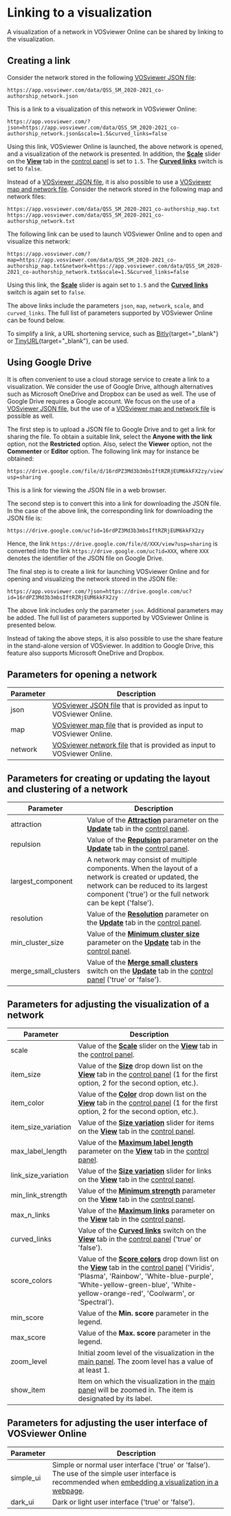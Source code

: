 # Linking to a visualization

A visualization of a network in VOSviewer Online can be shared by linking to the visualization.

## Creating a link

Consider the network stored in the following [VOSviewer JSON file](/docs/file-types/json-file-type/):

```
https://app.vosviewer.com/data/QSS_SM_2020-2021_co-authorship_network.json
```

This is a link to a visualization of this network in VOSviewer Online:

```
https://app.vosviewer.com/?json=https://app.vosviewer.com/data/QSS_SM_2020-2021_co-authorship_network.json&scale=1.5&curved_links=false
```

Using this link, VOSviewer Online is launched, the above network is opened, and a visualization of the network is presented. In addition, the [**Scale**](/docs/user-interface/control-panel/#scale) slider on the [**View**](/docs/user-interface/control-panel/#view) tab in the [control panel](/docs/user-interface/control-panel/) is set to `1.5`. The [**Curved links**](/docs/user-interface/control-panel/#curved-links) switch is set to `false`.

Instead of a [VOSviewer JSON file](/docs/file-types/json-file-type/), it is also possible to use a [VOSviewer map and network file](/docs/file-types/map-and-network-file-type/). Consider the network stored in the following map and network files:

```
https://app.vosviewer.com/data/QSS_SM_2020-2021_co-authorship_map.txt
https://app.vosviewer.com/data/QSS_SM_2020-2021_co-authorship_network.txt
```

The following link can be used to launch VOSviewer Online and to open and visualize this network:

```
https://app.vosviewer.com/?map=https://app.vosviewer.com/data/QSS_SM_2020-2021_co-authorship_map.txt&network=https://app.vosviewer.com/data/QSS_SM_2020-2021_co-authorship_network.txt&scale=1.5&curved_links=false
```

Using this link, the [**Scale**](/docs/user-interface/control-panel/#scale) slider is again set to `1.5` and the [**Curved links**](/docs/user-interface/control-panel/#curved-links) switch is again set to `false`.

The above links include the parameters `json`, `map`, `network`, `scale`, and `curved_links`. The full list of parameters supported by VOSviewer Online can be found below.

To simplify a link, a URL shortening service, such as [Bitly](https://bitly.com/){target="_blank"} or [TinyURL](https://tinyurl.com/){target="_blank"}, can be used.

## Using Google Drive

It is often convenient to use a cloud storage service to create a link to a visualization. We consider the use of Google Drive, although alternatives such as Microsoft OneDrive and Dropbox can be used as well. The use of Google Drive requires a Google account. We focus on the use of a [VOSviewer JSON file](/docs/file-types/json-file-type/), but the use of a [VOSviewer map and network file](/docs/file-types/map-and-network-file-type/) is possible as well.

The first step is to upload a JSON file to Google Drive and to get a link for sharing the file. To obtain a suitable link, select the **Anyone with the link** option, not the **Restricted** option. Also, select the **Viewer** option, not the **Commenter** or **Editor** option. The following link may for instance be obtained:

```
https://drive.google.com/file/d/16rdPZ3Md3b3mbsIftRZRjEUM6kkFX2zy/view?usp=sharing
```

This is a link for viewing the JSON file in a web browser.

The second step is to convert this into a link for downloading the JSON file. In the case of the above link, the corresponding link for downloading the JSON file is:

```
https://drive.google.com/uc?id=16rdPZ3Md3b3mbsIftRZRjEUM6kkFX2zy
```

Hence, the link `https://drive.google.com/file/d/XXX/view?usp=sharing` is converted into the link `https://drive.google.com/uc?id=XXX`, where `XXX` denotes the identifier of the JSON file on Google Drive.

The final step is to create a link for launching VOSviewer Online and for opening and visualizing the network stored in the JSON file:

```
https://app.vosviewer.com/?json=https://drive.google.com/uc?id=16rdPZ3Md3b3mbsIftRZRjEUM6kkFX2zy
```

The above link includes only the parameter `json`. Additional parameters may be added. The full list of parameters supported by VOSviewer Online is presented below.

Instead of taking the above steps, it is also possible to use the share feature in the stand-alone version of VOSviewer. In addition to Google Drive, this feature also supports Microsoft OneDrive and Dropbox.

## Parameters for opening a network

Parameter | Description
--------- | -----------
json | [VOSviewer JSON file](/docs/file-types/json-file-type/) that is provided as input to VOSviewer Online.
map | [VOSviewer map file](/docs/file-types/map-and-network-file-type/#vosviewer-map-files) that is provided as input to VOSviewer Online.
network | [VOSviewer network file](/docs/file-types/map-and-network-file-type/#vosviewer-network-files) that is provided as input to VOSviewer Online.

## Parameters for creating or updating the layout and clustering of a network

Parameter | Description
--------- | -----------
attraction | Value of the [**Attraction**](/docs/user-interface/control-panel/#attraction-and-repulsion) parameter on the [**Update**](/docs/user-interface/control-panel/#update) tab in the [control panel](/docs/user-interface/control-panel/).
repulsion | Value of the [**Repulsion**](/docs/user-interface/control-panel/#attraction-and-repulsion) parameter on the [**Update**](/docs/user-interface/control-panel/#update) tab in the [control panel](/docs/user-interface/control-panel/).
largest_component | A network may consist of multiple components. When the layout of a network is created or updated, the network can be reduced to its largest component ('true') or the full network can be kept ('false').
resolution | Value of the [**Resolution**](/docs/user-interface/control-panel/#resolution) parameter on the [**Update**](/docs/user-interface/control-panel/#update) tab in the [control panel](/docs/user-interface/control-panel/).
min_cluster_size | Value of the [**Minimum cluster size**](/docs/user-interface/control-panel/#minimum-cluster-size) parameter on the [**Update**](/docs/user-interface/control-panel/#update) tab in the [control panel](/docs/user-interface/control-panel/).
merge_small_clusters | Value of the [**Merge small clusters**](/docs/#merge-small-clusters) switch on the [**Update**](/docs/user-interface/control-panel/#update) tab in the [control panel](/docs/user-interface/control-panel/) ('true' or 'false').

## Parameters for adjusting the visualization of a network

Parameter | Description
--------- | -----------
scale | Value of the [**Scale**](/docs/user-interface/control-panel/#scale) slider on the [**View**](/docs/user-interface/control-panel/#view) tab in the [control panel](/docs/user-interface/control-panel/).
item_size | Value of the [**Size**](/docs/user-interface/control-panel/#size) drop down list on the [**View**](/docs/user-interface/control-panel/#view) tab in the [control panel](/docs/user-interface/control-panel/) (1 for the first option, 2 for the second option, etc.).
item_color | Value of the [**Color**](/docs/user-interface/control-panel/#color) drop down list on the [**View**](/docs/user-interface/control-panel/#view) tab in the [control panel](/docs/user-interface/control-panel/) (1 for the first option, 2 for the second option, etc.).
item_size_variation | Value of the [**Size variation**](/docs/user-interface/control-panel/#size-variation) slider for items on the [**View**](/docs/user-interface/control-panel/#view) tab in the [control panel](/docs/user-interface/control-panel/).
max_label_length | Value of the [**Maximum label length**](/docs/user-interface/control-panel/#maximum-label-length) parameter on the [**View**](/docs/user-interface/control-panel/#view) tab in the [control panel](/docs/user-interface/control-panel/).
link_size_variation | Value of the [**Size variation**](/docs/user-interface/control-panel/#size-variation_1) slider for links on the [**View**](/docs/user-interface/control-panel/#view) tab in the [control panel](/docs/user-interface/control-panel/).
min_link_strength | Value of the [**Minimum strength**](/docs/user-interface/control-panel/#minimum-strength-and-maximum-links) parameter on the [**View**](/docs/user-interface/control-panel/#view) tab in the [control panel](/docs/user-interface/control-panel/).
max_n_links | Value of the [**Maximum links**](/docs/user-interface/control-panel/#minimum-strength-and-maximum-links) parameter on the [**View**](/docs/user-interface/control-panel/#view) tab in the [control panel](/docs/user-interface/control-panel/).
curved_links | Value of the [**Curved links**](/docs/user-interface/control-panel/#curved-links) switch on the [**View**](/docs/user-interface/control-panel/#view) tab in the [control panel](/docs/user-interface/control-panel/) ('true' or 'false').
score_colors | Value of the [**Score colors**](/docs/user-interface/control-panel/#score-colors) drop down list on the [**View**](/docs/user-interface/control-panel/#view) tab in the [control panel](/docs/user-interface/control-panel/) ('Viridis', 'Plasma', 'Rainbow', 'White-blue-purple', 'White-yellow-green-blue', 'White-yellow-orange-red', 'Coolwarm', or 'Spectral').
min_score | Value of the **Min. score** parameter in the legend.
max_score | Value of the **Max. score** parameter in the legend.
zoom_level | Initial zoom level of the visualization in the [main panel](/docs/user-interface/main_panel/). The zoom level has a value of at least 1.
show_item | Item on which the visualization in the [main panel](/docs/user-interface/main_panel/) will be zoomed in. The item is designated by its label.

## Parameters for adjusting the user interface of VOSviewer Online

Parameter | Description
--------- | -----------
simple_ui | Simple or normal user interface ('true' or 'false'). The use of the simple user interface is recommended when [embedding a visualization in a webpage](/docs/sharing/embedding/).
dark_ui | Dark or light user interface ('true' or 'false').
